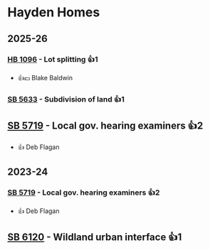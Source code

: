 # Hayden Homes
## 2025-26

### [HB 1096](/bill/2025-26/hb/1096/) - Lot splitting 👍1  
* 👍💵 Blake Baldwin

### [SB 5633](/bill/2025-26/sb/5633/) - Subdivision of land 👍1  

## [SB 5719](/bill/2025-26/sb/5719/) - Local gov. hearing examiners 👍2  
* 👍 Deb Flagan

## 2023-24

### [SB 5719](/bill/2023-24/sb/5719/) - Local gov. hearing examiners 👍2  
* 👍 Deb Flagan

## [SB 6120](/bill/2023-24/sb/6120/) - Wildland urban interface 👍1  

